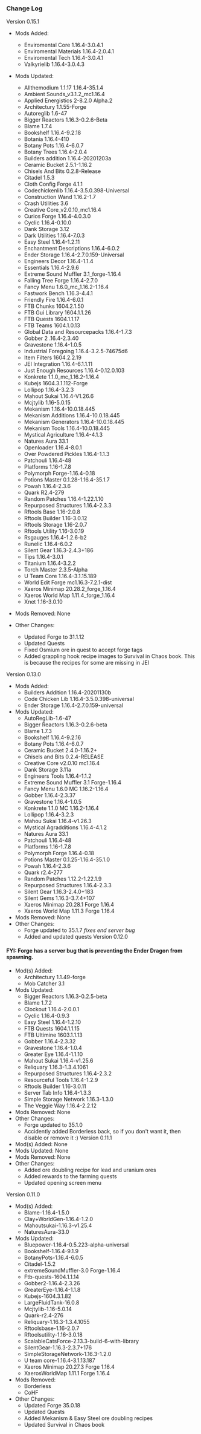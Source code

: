 ### Change Log
 Version 0.15.1 
- Mods Added: 
  - Enviromental Core 1.16.4-3.0.4.1
  - Enviromental Materials 1.16.4-2.0.4.1
  - Enviromental Tech 1.16.4-3.0.4.1
  - Valkyrielib 1.16.4-3.0.4.3

- Mods Updated: 
  - Allthemodium 1.1.17 1.16.4-35.1.4
  - Ambient Sounds_v3.1.2_mc1.16.4
  - Applied Energistics 2-8.2.0 Alpha.2
  - Architectury 1.1.55-Forge
  - Autoreglib 1.6-47
  - Bigger Reactors 1.16.3-0.2.6-Beta
  - Blame 1.7.4
  - Bookshelf 1.16.4-9.2.18
  - Botania 1.16.4-410
  - Botany Pots 1.16.4-6.0.7
  - Botany Trees 1.16.4-2.0.4
  - Builders addition 1.16.4-20201203a
  - Ceramic Bucket 2.5.1-1.16.2
  - Chisels And Bits 0.2.8-Release
  - Citadel 1.5.3
  - Cloth Config Forge 4.1.1
  - Codechickenlib 1.16.4-3.5.0.398-Universal
  - Construction Wand 1.16.2-1.7
  - Crash Utilities 3.6
  - Creative Core_v2.0.10_mc1.16.4
  - Curios Forge 1.16.4-4.0.3.0
  - Cyclic 1.16.4-0.10.0
  - Dank Storage 3.12
  - Dark Utilities 1.16.4-7.0.3
  - Easy Steel 1.16.4-1.2.11
  - Enchantment Descriptions 1.16.4-6.0.2
  - Ender Storage 1.16.4-2.7.0.159-Universal
  - Engineers Decor 1.16.4-1.1.4
  - Essentials 1.16.4-2.9.6
  - Extreme Sound Muffler 3.1_forge-1.16.4
  - Falling Tree Forge 1.16.4-2.7.0
  - Fancy Menu 1.6.0_mc_1.16.2-1.16.4
  - Fastwork Bench 1.16.3-4.4.1
  - Friendly Fire 1.16.4-6.0.1
  - FTB Chunks 1604.2.1.50
  - FTB Gui Library 1604.1.1.26
  - FTB Quests 1604.1.1.17
  - FTB Teams 1604.1.0.13
  - Global Data and Resourcepacks 1.16.4-1.7.3
  - Gobber 2 .16.4-2.3.40
  - Gravestone 1.16.4-1.0.5
  - Industrial Foregoing 1.16.4-3.2.5-74675d6
  - Item Filters 1604.2.2.19
  - JEI Integration 1.16.4-6.1.1.11
  - Just Enough Resources 1.16.4-0.12.0.103
  - Konkrete 1.1.0_mc_1.16.2-1.16.4
  - Kubejs 1604.3.1.112-Forge
  - Lollipop 1.16.4-3.2.3
  - Mahout Sukai 1.16.4-V1.26.6
  - Mcjtylib 1.16-5.0.15
  - Mekanism 1.16.4-10.0.18.445
  - Mekanism Additions 1.16.4-10.0.18.445
  - Mekanism Generators 1.16.4-10.0.18.445
  - Mekanism Tools 1.16.4-10.0.18.445
  - Mystical Agriculture 1.16.4-4.1.3
  - Natures Aura 33.1
  - Openloader 1.16.4-8.0.1
  - Over Powdered Pickles 1.16.4-1.1.3
  - Patchouli 1.16.4-48
  - Platforms 1.16-1.7.8
  - Polymorph Forge-1.16.4-0.18
  - Potions Master 0.1.28-1.16.4-35.1.7
  - Powah 1.16.4-2.3.6
  - Quark R2.4-279
  - Random Patches 1.16.4-1.22.1.10
  - Repurposed Structures 1.16.4-2.3.3
  - Rftools Base 1.16-2.0.8
  - Rftools Builder 1.16-3.0.12
  - Rftools Storage 1.16-2.0.7
  - Rftools Utility 1.16-3.0.19
  - Rsgauges 1.16.4-1.2.6-b2
  - Runelic 1.16.4-6.0.2
  - Silent Gear 1.16.3-2.4.3+186
  - Tips 1.16.4-3.0.1
  - Titanium 1.16.4-3.2.2
  - Torch Master 2.3.5-Alpha
  - U Team Core 1.16.4-3.1.15.189
  - World Edit Forge mc1.16.3-7.2.1-dist
  - Xaeros Minimap 20.28.2_forge_1.16.4
  - Xaeros World Map 1.11.4_forge_1.16.4
  - Xnet 1.16-3.0.10
- Mods Removed: None
- Other Changes:
  - Updated Forge to 31.1.12
  - Updated Quests
  - Fixed Osmium ore in quest to accept forge tags
  - Added grappling hook recipe images to Survival in Chaos book. This is because the recipes for some are missing in JEI

 Version 0.13.0 
- Mods Added: 
  - Builders Addition 1.16.4-20201130b
  - Code Chicken Lib 1.16.4-3.5.0.398-universal
  - Ender Storage 1.16.4-2.7.0.159-universal
- Mods Updated: 
  - AutoRegLib-1.6-47
  - Bigger Reactors 1.16.3-0.2.6-beta
  - Blame 1.7.3
  - Bookshelf 1.16.4-9.2.16
  - Botany Pots 1.16.4-6.0.7
  - Ceramic Bucket 2.4.0-1.16.2+
  - Chisels and Bits 0.2.4-RELEASE
  - Creative Core v2.0.10 mc1.16.4
  - Dank Storage 3.11a
  - Engineers Tools 1.16.4-1.1.2
  - Extreme Sound Muffler 3.1 Forge-1.16.4
  - Fancy Menu 1.6.0 MC 1.16.2-1.16.4
  - Gobber 1.16.4-2.3.37
  - Gravestone 1.16.4-1.0.5
  - Konkrete 1.1.0 MC 1.16.2-1.16.4
  - Lollipop 1.16.4-3.2.3
  - Mahou Sukai 1.16.4-v1.26.3
  - Mystical Agradditions 1.16.4-4.1.2
  - Natures Aura 33.1
  - Patchouli 1.16.4-48
  - Platforms 1.16-1.7.8
  - Polymorph Forge 1.16.4-0.18
  - Potions Master 0.1.25-1.16.4-35.1.0
  - Powah 1.16.4-2.3.6
  - Quark r2.4-277
  - Random Patches 1.12.2-1.22.1.9
  - Repurposed Structures 1.16.4-2.3.3
  - Silent Gear 1.16.3-2.4.0+183
  - Silent Gems 1.16.3-3.7.4+107
  - Xaeros Minimap 20.28.1 Forge 1.16.4
  - Xaeros World Map 1.11.3 Forge 1.16.4
- Mods Removed: None
- Other Changes:
  - Forge updated to 35.1.7 _fixes end server bug_
  - Added and updated quests
 Version 0.12.0 
#### FYI: Forge has a server bug that is preventing the Ender Dragon from spawning.
- Mod(s) Added: 
  - Architectury 1.1.49-forge
  - Mob Catcher 3.1
- Mods Updated: 
  - Bigger Reactors 1.16.3-0.2.5-beta
  - Blame 1.7.2
  - Clockout 1.16.4-2.0.0.1
  - Cyclic 1.16.4-0.9.3
  - Easy Steel 1.16.4-1.2.10
  - FTB Quests 1604.1.1.15
  - FTB Ultimine 1603.1.1.13
  - Gobber 1.16.4-2.3.32
  - Gravestone 1.16.4-1.0.4
  - Greater Eye 1.16.4-1.1.10
  - Mahout Sukai 1.16.4-v1.25.6
  - Reliquary 1.16.3-1.3.4.1061
  - Repurposed Structures 1.16.4-2.3.2
  - Resourceful Tools 1.16.4-1.2.9
  - Rftools Builder 1.16-3.0.11
  - Server Tab Info 1.16.4-1.3.3
  - Simple Storage Network 1.16.3-1.3.0
  - The Veggie Way 1.16.4-2.2.12
- Mods Removed: None
- Other Changes:
  - Forge updated to 35.1.0
  - Accidently added Borderless back, so if you don't want it, then disable or remove it :)
 Version 0.11.1 
- Mod(s) Added: None
- Mods Updated: None
- Mods Removed: None
- Other Changes:
  - Added ore doubling recipe for lead and uranium ores
  - Added rewards to the farming quests
  - Updated opening screen menu

 Version 0.11.0 
- Mod(s) Added:
  - Blame-1.16.4-1.5.0
  - Clay+WorldGen-1.16.4-1.2.0
  - Mahoutsukai-1.16.3-v1.25.4
  - NaturesAura-33.0
- Mods Updated:
  - Bluepower-1.16.4-0.5.223-alpha-universal
  - Bookshelf-1.16.4-9.1.9
  - BotanyPots-1.16.4-6.0.5
  - Citadel-1.5.2
  - extremeSoundMuffler-3.0 Forge-1.16.4
  - Ftb-quests-1604.1.1.14
  - Gobber2-1.16.4-2.3.26
  - GreaterEye-1.16.4-1.1.8
  - Kubejs-1604.3.1.82
  - LargeFluidTank-16.0.8
  - Mcjtylib-1.16-5.0.14
  - Quark-r2.4-276
  - Reliquary-1.16.3-1.3.4.1055
  - Rftoolsbase-1.16-2.0.7
  - Rftoolsutility-1.16-3.0.18
  - ScalableCatsForce-2.13.3-build-6-with-library
  - SilentGear-1.16.3-2.3.7+176
  - SimpleStorageNetwork-1.16.3-1.2.0
  - U team core-1.16.4-3.1.13.187
  - Xaeros Minimap 20.27.3 Forge 1.16.4
  - XaerosWorldMap 1.11.1 Forge 1.16.4
- Mods Removed:
  - Borderless
  - CoHF
- Other Changes:
  - Updated Forge 35.0.18
  - Updated Quests
  - Added Mekanism &amp; Easy Steel ore doubling recipes
  - Updated Survival in Chaos book
